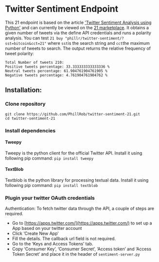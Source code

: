 # Twitter Sentiment Endpoint
This 21 endpoint is based on the article ['Twitter Sentiment Analysis using Python'](http://www.geeksforgeeks.org/twitter-sentiment-analysis-using-python/) and can currently be viewed on the [21 marketplace](https://21.co/mkt/). It obtains a given number of tweets via the define API credentials and runs a polarity analysis. 
You can test `21 buy "phillr/twitter-sentiment/?sst=bitcoin&cct=21"` where `sst`is the search string and `cct`the maximum number of tweets to search.
The output returns the relative frequency of tweet polarity:
 
```
Total Number of tweets 210:
Positive tweets percentage: 33.333333333333336 %
Neutral tweets percentage: 61.904761904761905 %
Negative tweets percentage: 4.761904761904762 %
```
## Installation:
### Clone repository
```
git clone https://github.com/PhillRob/twitter-sentiment-21.git
cd twitter-sentiment-21
```

### Install dependencies
#### Tweepy
Tweepy is the python client for the official Twitter API.
Install it using following pip command:
`pip install tweepy`

#### TextBlob
Textblob is the python library for processing textual data.
Install it using following pip command: ```pip install textblob```

### Plugin your twitter OAuth credentials
Authentication:
To fetch twitter data through the API, a couple of steps are required. 
 * Go to [https://apps.twitter.com/](https://apps.twitter.com/) to set up a App based on your twitter account
 * Click ‘Create New App’
* Fill the details. The callback url field is not required.
* Go to the ‘Keys and Access Tokens’ tab.
* Copy ‘Consumer Key’, ‘Consumer Secret’, ‘Access token’ and ‘Access Token Secret’ and place it in the header of `sentiment-server.py`